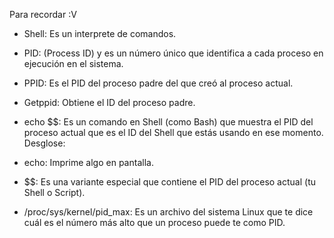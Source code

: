 Para recordar :V


- Shell: Es un interprete de comandos.

- PID: (Process ID) y es un número único que identifica a cada proceso en ejecución en el sistema.

- PPID: Es el PID del proceso padre del que creó al proceso actual.

- Getppid: Obtiene el ID del proceso padre.

- echo $$: Es un comando en Shell (como Bash) que muestra el PID del proceso actual que es el ID del Shell que estás usando en ese momento.
Desglose:

- echo: Imprime algo en pantalla.
- $$: Es una variante especial que contiene el PID del proceso actual (tu Shell o Script).

- /proc/sys/kernel/pid_max: Es un archivo del sistema Linux que te dice cuál es el número más alto que un proceso puede te como PID.
